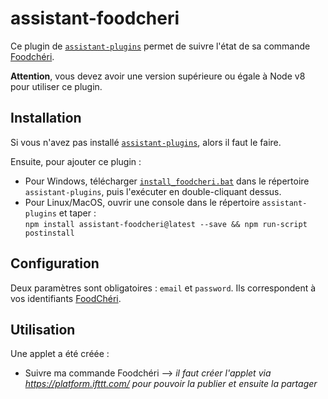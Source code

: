 # assistant-foodcheri

Ce plugin de [`assistant-plugins`](https://aymkdn.github.io/assistant-plugins/) permet de suivre l'état de sa commande [Foodchéri](https://www.foodcheri.com/).

**Attention**, vous devez avoir une version supérieure ou égale à Node v8 pour utiliser ce plugin.

## Installation

Si vous n'avez pas installé [`assistant-plugins`](https://aymkdn.github.io/assistant-plugins/), alors il faut le faire.

Ensuite, pour ajouter ce plugin :
  - Pour Windows, télécharger [`install_foodcheri.bat`](https://github-proxy.kodono.info/?q=https://raw.githubusercontent.com/jzarca01/assistant-foodcheri/master/install_foodcheri.bat&download=install_foodcheri.bat) dans le répertoire `assistant-plugins`, puis l'exécuter en double-cliquant dessus.  
  - Pour Linux/MacOS, ouvrir une console dans le répertoire `assistant-plugins` et taper :  
  `npm install assistant-foodcheri@latest --save && npm run-script postinstall`

## Configuration

Deux paramètres sont obligatoires : `email` et `password`. Ils correspondent à vos identifiants [FoodChéri](https://www.foodcheri.com/).

## Utilisation

Une applet a été créée : 
- Suivre ma commande Foodchéri --> *il faut créer l'applet via https://platform.ifttt.com/ pour pouvoir la publier et ensuite la partager*
